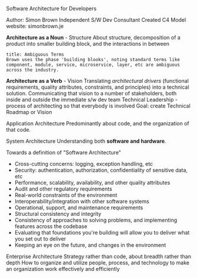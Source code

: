 Software Architecture for Developers

Author: Simon Brown
Independent S/W Dev Consultant
Created C4 Model
website: simonbrown.je

**Architecture as a Noun** - Structure
About structure, decomposition of a product into smaller building block, and the interactions in between

```ad-note
title: Ambiguous Terms
Brown uses the phase 'building blooks', noting standard terms like component, module, service, microservice, layer, etc are ambiguous across the industry.
```

**Architecture as a Verb** - Vision
Translating *architectural drivers* (functional requirements, quality attributes, constraints, and principles) into a technical solution.
Communicating that vision to a number of stakeholders, both inside and outside the immediate s/w dev team
Technical Leadership - process of architecting so that everybody is involved
Goal: create Technical Roadmap or Vision

Application Architecture
Predominantly about code, and the organization of that code.

System Architecture
Understanding both **software and hardware**. 

Towards a definition of "Software Architecture"
- Cross-cutting concerns: logging, exception handling, etc
- Security: authentication, authorization, confidentiality of sensitive data, etc
- Performance, scalability, availability, and other quality attributes
- Audit and other regulatory requirements
- Real-world constraints of the environment
- Interoperability/integration with other software systems
- Operational, support, and maintenance requirements
- Structural consistency and integrity
- Consistency of approaches to solving problems, and implementing features across the codebase
- Evaluating that foundations you're building will allow you to deliver what you set out to deliver
- Keeping an eye on the future, and changes in the environment

Enterprise Architecture
Strategy rather than code, about breadth rather than depth
How to organize and utilize people, process, and technology to make an organization work effectively and efficiently
